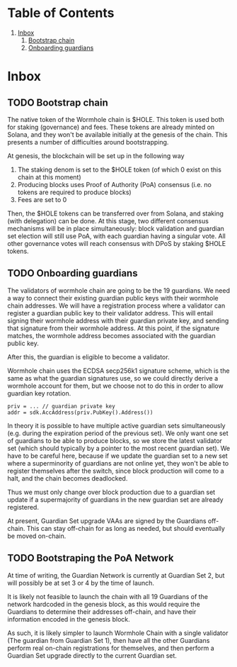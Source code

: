 # Table of Contents

1.  [Inbox](#org155bf00)
    1.  [Bootstrap chain](#org819971b)
    2.  [Onboarding guardians](#org60d7dc9)

<a id="org155bf00"></a>

# Inbox

<a id="org819971b"></a>

## TODO Bootstrap chain

The native token of the Wormhole chain is $HOLE. This token is used both for
staking (governance) and fees. These tokens are already minted on Solana, and
they won't be available initially at the genesis of the chain. This presents
a number of difficulties around bootstrapping.

At genesis, the blockchain will be set up in the following way

1.  The staking denom is set to the $HOLE token (of which 0 exist on this chain at this moment)
2.  Producing blocks uses Proof of Authority (PoA) consensus (i.e. no tokens are required to produce blocks)
3.  Fees are set to 0

Then, the $HOLE tokens can be transferred over from Solana, and staking (with
delegation) can be done. At this stage, two different consensus mechanisms will
be in place simultaneously: block validation and guardian set election will
still use PoA, with each guardian having a singular vote. All other governance
votes will reach consensus with DPoS by staking $HOLE tokens.

<a id="org60d7dc9"></a>

## TODO Onboarding guardians

The validators of wormhole chain are going to be the 19 guardians. We need a
way to connect their existing guardian public keys with their wormhole chain
addresses. We will have a registration process where a validator can register a
guardian public key to their validator address. This will entail
signing their wormhole address with their guardian private key, and sending
that signature from their wormhole address. At this point, if the signature
matches, the wormhole address becomes associated with the guardian public key.

After this, the guardian is eligible to become a validator.

Wormhole chain uses the ECDSA secp256k1 signature scheme, which is the same as what
the guardian signatures use, so we could directly derive a wormhole account for
them, but we choose not to do this in order to allow guardian key rotation.

    priv = ... // guardian private key
    addr = sdk.AccAddress(priv.PubKey().Address())

In theory it is possible to have multiple active guardian sets simultaneously
(e.g. during the expiration period of the previous set). We only want one set of
guardians to be able to produce blocks, so we store the latest validator set
(which should typically by a pointer to the most recent guardian set). We have to
be careful here, because if we update the guardian set to a new set where a
superminority of guardians are not online yet, they won't be able to register
themselves after the switch, since block production will come to a halt, and the
chain becomes deadlocked.

Thus we must only change over block production due to a guardian set update if a supermajority of guardians
in the new guardian set are already registered.

At present, Guardian Set upgrade VAAs are signed by the Guardians off-chain. This can stay off-chain for as long as needed, but should eventually be moved on-chain.

## TODO Bootstraping the PoA Network

At time of writing, the Guardian Network is currently at Guardian Set 2, but will possibly be at set 3 or 4 by the time of launch.

It is likely not feasible to launch the chain with all 19 Guardians of the network hardcoded in the genesis block, as this would require the Guardians to determine their addresses off-chain, and have their information encoded in the genesis block.

As such, it is likely simpler to launch Wormhole Chain with a single validator (The guardian from Guardian Set 1), then have all the other Guardians perform real on-chain registrations for themselves, and then perform a Guardian Set upgrade directly to the current Guardian set.
